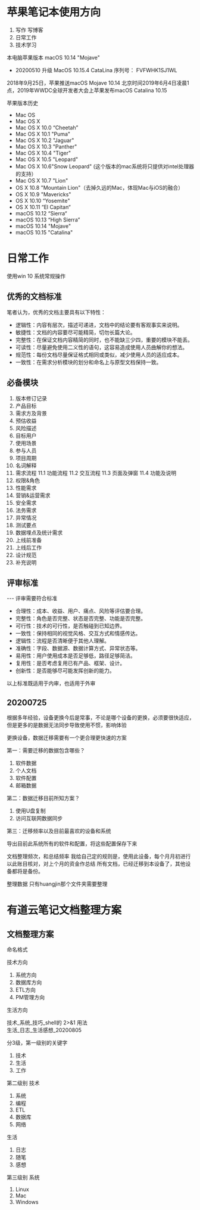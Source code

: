 # 苹果笔记本使用方向

1. 写作 写博客
2. 日常工作
3. 技术学习

本电脑苹果版本  macOS 10.14 "Mojave"
- 20200510 升级  MacOS 10.15.4 CataLina
序列号： FVFWHK1SJ1WL

2018年9月25日，苹果推送macOS Mojave 10.14
北京时间2019年6月4日凌晨1点，2019年WWDC全球开发者大会上苹果发布macOS Catalina 10.15

苹果版本历史
- Mac OS
- Mac OS X
- Mac OS X 10.0 “Cheetah”
- Mac OS X 10.1 "Puma"
- Mac OS X 10.2 "Jaguar"
- Mac OS X 10.3 "Panther"
- Mac OS X 10.4 "Tiger"
- Mac OS X 10.5 "Leopard"
- Mac OS X 10.6"Snow Leopard" (这个版本的mac系统将只提供对intel处理器的支持）
- Mac OS X 10.7 "Lion"
- OS X 10.8 "Mountain Lion"（去掉久远的Mac，体现Mac与iOS的融合）
- OS X 10.9 "Mavericks"
- OS X 10.10 “Yosemite"
- OS X 10.11 “El Capitan“
- macOS 10.12 “Sierra“
- macOS 10.13 “High Sierra”
- macOS 10.14 "Mojave"
- macOS 10.15 "Catalina"

# 日常工作

使用win 10 系统常规操作

## 优秀的文档标准
笔者认为，优秀的文档主要具有以下特性：

- 逻辑性：内容有层次，描述可递进，文档中的结论要有客观事实来说明。
- 敏捷性：文档的内容要尽可能精简，切勿长篇大论。
- 完整性：在保证文档内容精简的同时，也不能缺三少四，重要的模块不能丢。
- 可读性：尽量避免使用二义性的语句，这容易造成使用人员曲解你的想法。
- 规范性：每份文档尽量保证格式相同或类似，减少使用人员的适应成本。
- 一致性：在需求分析模块的划分和命名上与原型文档保持一致。


## 必备模块

1. 版本修订记录
2. 产品目标
3. 需求方及背景
4. 预估收益
5. 风险描述
6. 目标用户
7. 使用场景
8. 参与人员
9. 项目周期
10. 名词解释
11. 需求流程
11.1 功能流程
11.2 交互流程
11.3 页面及弹窗
11.4 功能及说明
12. 权限&角色
13. 性能需求
14. 营销&运营需求
15. 安全需求
16. 法务需求
17. 异常情况
18. 测试要点
19. 数据埋点及统计需求
20. 上线前准备
21. 上线后工作
22. 设计规范
23. 补充说明


## 评审标准   
--- 评审需要符合标准
- 合理性：成本、收益、用户、痛点、风险等评估要合理。
- 完整性：角色是否完整、状态是否完整、功能是否完整。
- 可行性：技术的可行性，是否触碰到已知边界。
- 一致性：保持相同的视觉风格、交互方式和情感传达。
- 逻辑性：流程是否清晰便于其他人理解。
- 准确性：字段、数据源、数据计算方式、异常状态等。
- 易用性：用户使用成本是否足够低，路径足够简洁。
- 复用性：是否考虑复用已有产品、框架、设计。
- 创新性：是否能够尽可能发挥创新的能力。

以上标准既适用于内审，也适用于外审



20200725
------------------------------------------------------------------------------------------------------------------------
根据多年经验，设备更换今后是常事，不论是哪个设备的更换，必须要很快适应，但是更多的是数据无法同步导致使用不惯，影响体验

更换设备，数据迁移需要有一个更合理更快速的方案

第一：需要迁移的数据包含哪些？
1. 软件数据
2. 个人文档
3. 软件配置
4. 邮箱数据


第二：数据迁移目前所知方案？
1. 使用U盘复制
2. 访问互联网数据同步


第三：迁移频率以及目前最喜欢的设备和系统

导出目前此系统所有的软件和配置，将这些配置保存下来

文档整理频次，和总结频率
我给自己定的规则是，使用此设备，每个月月初进行以此账目核对，对上个月的资金作总结
所有文档，已经迁移到本设备了，其他设备都将是备份。


整理数据   只有huangjin那个文件夹需要整理

# 有道云笔记文档整理方案
## 文档整理方案

命名格式

技术方向
1. 系统方向
2. 数据库方向
3. ETL方向
4. PM管理方向

生活方向

技术_系统_技巧_shell的 2>&1 用法   
生活_日志_生活感想_20200805

分3级，第一级别的关键字
1. 技术
2. 生活
3. 工作

第二级别
技术
1. 系统
2. 编程
3. ETL
4. 数据库
5. 网络

生活
1. 日志
2. 随笔
3. 感想

第三级别
系统
1. Linux
2. Mac
3. Windows



